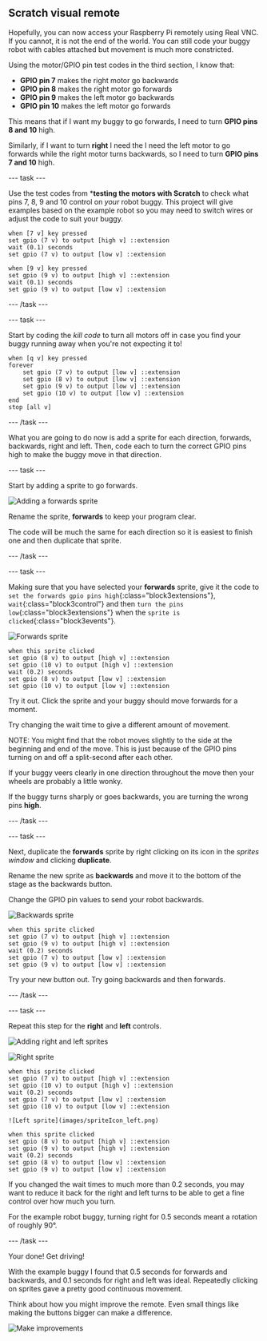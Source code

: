 ## Scratch visual remote

Hopefully, you can now access your Raspberry Pi remotely using Real VNC. If you cannot, it is not the end of the world. You can still code your buggy robot with cables attached but movement is much more constricted.

Using the motor/GPIO pin test codes in the third section, I know that:

+ **GPIO pin 7** makes the right motor go backwards
+ **GPIO pin 8** makes the right motor go forwards
+ **GPIO pin 9** makes the left motor go backwards
+ **GPIO pin 10** makes the left motor go forwards

This means that if I want my buggy to go forwards, I need to turn **GPIO pins 8 and 10** high.

Similarly, if I want to turn **right** I need the I need the left motor to go forwards while the right motor turns backwards, so I need to turn **GPIO pins 7 and 10** high.

--- task ---

Use the test codes from ***testing the motors with Scratch** to check what pins 7, 8, 9 and 10 control on _your_ robot buggy. This project will give examples based on the example robot so you may need to switch wires or adjust the code to suit your buggy.

```blocks3
when [7 v] key pressed
set gpio (7 v) to output [high v] ::extension
wait (0.1) seconds
set gpio (7 v) to output [low v] ::extension

when [9 v] key pressed
set gpio (9 v) to output [high v] ::extension
wait (0.1) seconds
set gpio (9 v) to output [low v] ::extension
```

--- /task ---

--- task ---

Start by coding the _kill code_ to turn all motors off in case you find your buggy running away when you're not expecting it to!

```blocks3
when [q v] key pressed
forever
    set gpio (7 v) to output [low v] ::extension
    set gpio (8 v) to output [low v] ::extension
    set gpio (9 v) to output [low v] ::extension
    set gpio (10 v) to output [low v] ::extension
end
stop [all v]
```

--- /task ---

What you are going to do now is add a sprite for each direction, forwards, backwards, right and left. Then, code each to turn the correct GPIO pins high to make the buggy move in that direction.

--- task ---

Start by adding a sprite to go forwards.

![Adding a forwards sprite](images/visualRemote_forwardSprite.png)

Rename the sprite, **forwards** to keep your program clear.

The code will be much the same for each direction so it is easiest to finish one and then duplicate that sprite.

--- /task ---

--- task ---

Making sure that you have selected your **forwards** sprite, give it the code to `set the forwards gpio pins high`{:class="block3extensions"}, `wait`{:class="block3control"} and then `turn the pins low`{:class="block3extensions"} when the `sprite is clicked`{:class="block3events"}.

![Forwards sprite](images/spriteIcon_forwards.png)

```blocks3
when this sprite clicked
set gpio (8 v) to output [high v] ::extension
set gpio (10 v) to output [high v] ::extension
wait (0.2) seconds
set gpio (8 v) to output [low v] ::extension
set gpio (10 v) to output [low v] ::extension

```

Try it out. Click the sprite and your buggy should move forwards for a moment. 

Try changing the wait time to give a different amount of movement.

NOTE: You might find that the robot moves slightly to the side at the beginning and end of the move. This is just because of the GPIO pins turning on and off a split-second after each other. 

If your buggy veers clearly in one direction throughout the move then your wheels are probably a little wonky.

If the buggy turns sharply or goes backwards, you are turning the wrong pins **high**.

--- /task ---

--- task ---

Next, duplicate the **forwards** sprite by right clicking on its icon in the _sprites window_ and clicking **duplicate**.

Rename the new sprite as **backwards** and move it to the bottom of the stage as the backwards button.

Change the GPIO pin values to send your robot backwards.

![Backwards sprite](images/spriteIcon_backwards.png)

```blocks3
when this sprite clicked
set gpio (7 v) to output [high v] ::extension
set gpio (9 v) to output [high v] ::extension
wait (0.2) seconds
set gpio (7 v) to output [low v] ::extension
set gpio (9 v) to output [low v] ::extension

```

Try your new button out. Try going backwards and then forwards.

--- /task ---

--- task ---

Repeat this step for the **right** and **left** controls.

![Adding right and left sprites](images/visualRemote_directionSprites.png)

![Right sprite](images/spriteIcon_right.png)

```blocks3
when this sprite clicked
set gpio (7 v) to output [high v] ::extension
set gpio (10 v) to output [high v] ::extension
wait (0.2) seconds
set gpio (7 v) to output [low v] ::extension
set gpio (10 v) to output [low v] ::extension

![Left sprite](images/spriteIcon_left.png)

when this sprite clicked
set gpio (8 v) to output [high v] ::extension
set gpio (9 v) to output [high v] ::extension
wait (0.2) seconds
set gpio (8 v) to output [low v] ::extension
set gpio (9 v) to output [low v] ::extension
```

If you changed the wait times to much more than 0.2 seconds, you may want to reduce it back for the right and left turns to be able to get a fine control over how much you turn. 

For the example robot buggy, turning right for 0.5 seconds meant a rotation of roughly 90°.

--- /task ---

Your done! Get driving!

With the example buggy I found that 0.5 seconds for forwards and backwards, and 0.1 seconds for right and left was ideal. Repeatedly clicking on sprites gave a pretty good continuous movement.

Think about how you might improve the remote. Even small things like making the buttons bigger can make a difference.

![Make improvements](images/visualRemote_largerSprites.png)